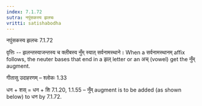 ```yaml
---
index: 7.1.72
sutra: नपुंसकस्य झलचः
vritti: satishabodha
---
```



 नपुंसकस्य झलचः 7.1.72 


वृत्तिः -- झलन्तस्याजन्तस्य च क्लीबस्य नुँम् स्यात् सर्वनामस्थाने। When a सर्वनामस्थानम् affix follows, the neuter bases that end in a झल् letter or an अच् (vowel) get the नुँम् augment. 


गीतासु उदाहरणम् – श्लोकः 1.33 


धन + शस् = धन + शि 7.1.20, 1.1.55 – नुँम् augment is to be added (as shown below) to धन by 7.1.72. 


